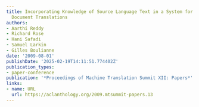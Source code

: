```yaml
---
title: Incorporating Knowledge of Source Language Text in a System for Dictation of
  Document Translations
authors:
- Aarthi Reddy
- Richard Rose
- Hani Safadi
- Samuel Larkin
- Gilles Boulianne
date: '2009-08-01'
publishDate: '2025-02-19T14:11:51.774402Z'
publication_types:
- paper-conference
publication: '*Proceedings of Machine Translation Summit XII: Papers*'
links:
- name: URL
  url: https://aclanthology.org/2009.mtsummit-papers.13
---
```

